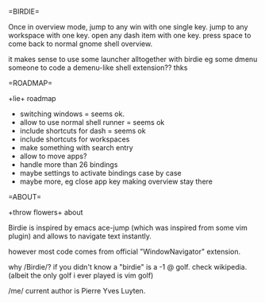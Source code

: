 =BIRDIE=

 Once in overview mode, jump to any win with one single key.
 jump to any workspace with one key.
 open any dash item with one key.
 press space to come back to normal gnome shell overview.

 it makes sense to use some launcher alltogether with birdie
 eg some dmenu
 someone to code a demenu-like shell extension?? thks

=ROADMAP=

+lie+ roadmap

  - switching windows = seems ok.
  - allow to use normal shell runner = seems ok
  - include shortcuts for dash = seems ok
  - include shortcuts for workspaces
  - make something with search entry
  - allow to move apps?
  - handle more than 26 bindings
  - maybe settings to activate bindings case by case
  - maybe more, eg close app key making overview stay there

=ABOUT=

+throw flowers+ about

 Birdie is inspired by emacs ace-jump
 (which was inspired from some vim plugin)
 and allows to navigate text instantly.

 however most code comes from official "WindowNavigator" extension.

 why /Birdie/?
 if you didn't know a "birdie" is a -1 @ golf. check wikipedia.
 (albeit the only golf i ever played is vim golf)

 /me/
 current author is Pierre Yves Luyten.
